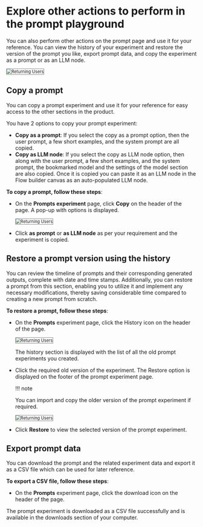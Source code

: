 # **Explore other actions to perform in the prompt playground**

You can also perform other actions on the prompt page and use it for your reference. You can view the history of your experiment and restore the version of the prompt you like, export prompt data, and copy the experiment as a prompt or as an LLM node.

<img src="../images/returning-users.png" alt="Returning Users" title="Returning Users" style="border: 1px solid gray; zoom:80%;">


## **Copy a prompt**

You can copy a prompt experiment and use it for your reference for easy access to the other sections in the product.

You have 2 options to copy your prompt experiment:



* **Copy as a prompt**: If you select the copy as a prompt option, then the user prompt, a few short examples, and the system prompt are all copied. 
* **Copy as LLM node**: If you select the copy as LLM node option, then along with the user prompt, a few short examples, and the system prompt, the bookmarked model and the settings of the model section are also copied. Once it is copied you can paste it as an LLM node in the Flow builder canvas as an auto-populated LLM node. 

**To copy a prompt, follow these steps**:


* On the **Prompts experiment** page, click **Copy** on the header of the page. A pop-up with options is displayed.

    <img src="../images/returning-users.png" alt="Returning Users" title="Returning Users" style="border: 1px solid gray; zoom:80%;">


* Click **as prompt** or **as LLM node** as per your requirement and the experiment is copied.


## Restore a prompt version using the history

You can review the timeline of prompts and their corresponding generated outputs, complete with date and time stamps. Additionally, you can restore a prompt from this section, enabling you to utilize it and implement any necessary modifications, thereby saving considerable time compared to creating a new prompt from scratch.

**To restore a prompt, follow these steps**:

* On the **Prompts** experiment page, click the History icon on the header of the page.

    <img src="../images/returning-users.png" alt="Returning Users" title="Returning Users" style="border: 1px solid gray; zoom:80%;">


    The history section is displayed with the list of all the old prompt experiments you created.

* Click the required old version of the experiment. The Restore option is displayed on the footer of the prompt experiment page.

    !!! note

    You can import and copy the older version of the prompt experiment if required.


    
    <img src="../images/returning-users.png" alt="Returning Users" title="Returning Users" style="border: 1px solid gray; zoom:80%;">


* Click **Restore** to view the selected version of the prompt experiment.


## Export prompt data

You can download the prompt and the related experiment data and export it as a CSV file which can be used for later reference. 

**To export a CSV file, follow these steps**:

* On the **Prompts** experiment page, click the download icon on the header of the page.


The prompt experiment is downloaded as a CSV file successfully and is available in the downloads section of your computer.